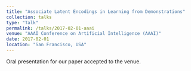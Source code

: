 ```yaml
---
title: "Associate Latent Encodings in Learning from Demonstrations"
collection: talks
type: "Talk"
permalink: /talks/2017-02-01-aaai
venue: "AAAI Conference on Artificial Intelligence (AAAI)"
date: 2017-02-01
location: "San Francisco, USA"
---
```


Oral presentation for our paper accepted to the venue.